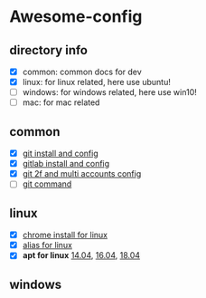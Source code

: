 # Awesome-config

## directory info

- [x] common: common docs for dev
- [x] linux: for linux related, here use ubuntu!
- [ ] windows: for windows related, here use win10!
- [ ] mac: for mac related

## common

- [x] [git install and config](/common/git-base-install-config.md)
- [x] [gitlab install and config](/common/gitlab-install-config.md)
- [x] [git 2f and multi accounts config](/common/git-2f-multi-accounts-config.md)
- [ ] [git command](/common/git-command.md)

## linux

- [x] [chrome install for linux](/linux/docs/chrome-install.md)
- [x] [alias for linux](/linux/docs/common-alias.md)
- [x] **apt for linux** [14.04](/linux/apt/apt-sources-ubuntu-14.md), [16.04](/linux/apt/apt-sources-ubuntu-16.md), [18.04](/linux/apt/apt-sources-ubuntu-18.md)

## windows

